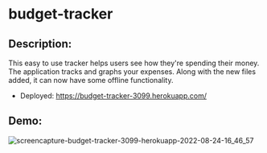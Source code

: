 # budget-tracker

## Description: 
This easy to use tracker helps users see how they're spending their money. The application tracks and graphs your expenses. Along with the new files added, it can now have some offline functionality.

- Deployed: https://budget-tracker-3099.herokuapp.com/

## Demo:
![screencapture-budget-tracker-3099-herokuapp-2022-08-24-16_46_57](https://user-images.githubusercontent.com/98194815/186529881-43d7ea25-849b-419a-a659-501cb308c3b1.jpg)
